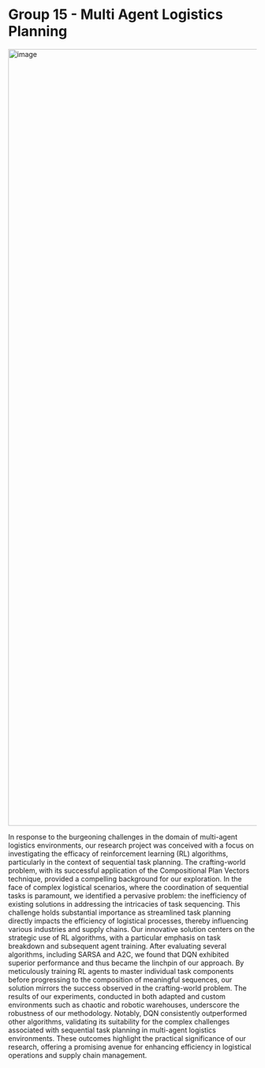 # Group 15 - Multi Agent Logistics Planning
<img width="1572" alt="image" src="https://github.com/ipulkitg/Project-Planning-Assignment/assets/71349159/67410e8c-7472-4586-a82e-a00177ac1b38">

In response to the burgeoning challenges in the domain of multi-agent logistics environments, our research project was conceived with a focus on investigating the efficacy of reinforcement learning (RL) algorithms, particularly in the context of sequential task planning. The crafting-world problem, with its successful application of the Compositional Plan Vectors technique, provided a compelling background for our exploration. In the face of complex logistical scenarios, where the coordination of sequential tasks is paramount, we identified a pervasive problem: the inefficiency of existing solutions in addressing the intricacies of task sequencing. This challenge holds substantial importance as streamlined task planning directly impacts the efficiency of logistical processes, thereby influencing various industries and supply chains. Our innovative solution centers on the strategic use of RL algorithms, with a particular emphasis on task breakdown and subsequent agent training. After evaluating several algorithms, including SARSA and A2C, we found that DQN exhibited superior performance and thus became the linchpin of our approach. By meticulously training RL agents to master individual task components before progressing to the composition of meaningful sequences, our solution mirrors the success observed in the crafting-world problem. The results of our experiments, conducted in both adapted and custom environments such as chaotic and robotic warehouses, underscore the robustness of our methodology. Notably, DQN consistently outperformed other algorithms, validating its suitability for the complex challenges associated with sequential task planning in multi-agent logistics environments. These outcomes highlight the practical significance of our research, offering a promising avenue for enhancing efficiency in logistical operations and supply chain management.

